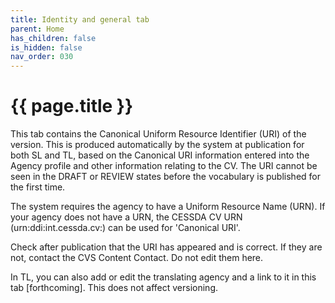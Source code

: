 ```yaml
---
title: Identity and general tab
parent: Home
has_children: false
is_hidden: false
nav_order: 030
---
```


# {{ page.title }}

This tab contains the Canonical Uniform Resource Identifier (URI) of
the version. This is produced automatically by the system at
publication for both SL and TL, based on the Canonical URI information
entered into the Agency profile and other information relating to the
CV. The URI cannot be seen in the DRAFT or REVIEW states before the
vocabulary is published for the first time.

The system requires the agency to have a Uniform Resource Name (URN).
If your agency does not have a URN, the CESSDA CV URN
(urn:ddi:int.cessda.cv:) can be used for 'Canonical URI'.

Check after publication that the URI has appeared and is correct. If
they are not, contact the CVS Content Contact. Do not edit them here.

In TL, you can also add or edit the translating agency and a link to
it in this tab \[forthcoming\]. This does not affect versioning.

